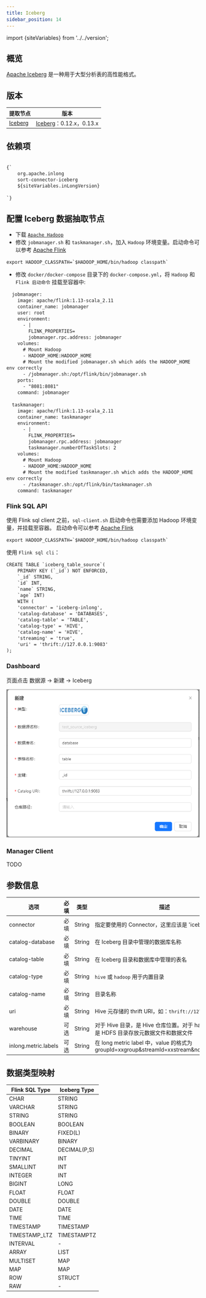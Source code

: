 ```yaml
---
title: Iceberg
sidebar_position: 14
---
```


import {siteVariables} from '../../version';

## 概览

[Apache Iceberg](https://iceberg.apache.org/) 是一种用于大型分析表的高性能格式。

## 版本

| 提取节点                    | 版本                                                   |
|-------------------------|------------------------------------------------------|
| [Iceberg](./iceberg.md) | [Iceberg](https://iceberg.apache.org/)：0.12.x，0.13.x |

## 依赖项

<pre><code parentName="pre">
{`<dependency>
    <groupId>org.apache.inlong</groupId>
    <artifactId>sort-connector-iceberg</artifactId>
    <version>${siteVariables.inLongVersion}</version>
</dependency>
`}
</code></pre>

## 配置 Iceberg 数据抽取节点

- 下载 [`Apache Hadoop`](https://hadoop.apache.org/releases.html)
- 修改 `jobmanager.sh` 和 `taskmanager.sh`，加入 `Hadoop` 环境变量。启动命令可以参考 [Apache Flink](https://github.com/apache/flink/tree/master/flink-dist/src/main/flink-bin/bin)

```shell
export HADOOP_CLASSPATH=`$HADOOP_HOME/bin/hadoop classpath`
```

- 修改 `docker/docker-compose` 目录下的 `docker-compose.yml`，将 `Hadoop` 和 `Flink 启动命令` 挂载至容器中:

```shell
  jobmanager:
    image: apache/flink:1.13-scala_2.11
    container_name: jobmanager
    user: root
    environment:
      - |
        FLINK_PROPERTIES=
        jobmanager.rpc.address: jobmanager
    volumes:
      # Mount Hadoop
      - HADOOP_HOME:HADOOP_HOME
      # Mount the modified jobmanager.sh which adds the HADOOP_HOME env correctly
      - /jobmanager.sh:/opt/flink/bin/jobmanager.sh
    ports:
      - "8081:8081"
    command: jobmanager

  taskmanager:
    image: apache/flink:1.13-scala_2.11
    container_name: taskmanager
    environment:
      - |
        FLINK_PROPERTIES=
        jobmanager.rpc.address: jobmanager
        taskmanager.numberOfTaskSlots: 2
    volumes:
      # Mount Hadoop
      - HADOOP_HOME:HADOOP_HOME
      # Mount the modified taskmanager.sh which adds the HADOOP_HOME env correctly
      - /taskmanager.sh:/opt/flink/bin/taskmanager.sh
    command: taskmanager
```

### Flink SQL API

使用 Flink sql client 之前，`sql-client.sh` 启动命令也需要添加 Hadoop 环境变量，并挂载至容器。
启动命令可以参考 [Apache Flink](https://github.com/apache/flink/blob/master/flink-table/flink-sql-client/bin/sql-client.sh)

```shell
export HADOOP_CLASSPATH=`$HADOOP_HOME/bin/hadoop classpath`
```

使用 `Flink sql cli`：

```
CREATE TABLE `iceberg_table_source`(
    PRIMARY KEY (`_id`) NOT ENFORCED,
    `_id` STRING,
    `id` INT,
    `name` STRING,
    `age` INT)
    WITH (
    'connector' = 'iceberg-inlong',
    'catalog-database' = 'DATABASES',
    'catalog-table' = 'TABLE',
    'catalog-type' = 'HIVE',
    'catalog-name' = 'HIVE',
    'streaming' = 'true',
    'uri' = 'thrift://127.0.0.1:9083'
);
```

### Dashboard 

页面点击 数据源 → 新建 → Iceberg

![img.png](img/iceberg-source.png)

### Manager Client

TODO

## 参数信息

| 选项                   | 必填  | 类型     | 描述                                                                               |
|----------------------|-----|--------|----------------------------------------------------------------------------------|
| connector            | 必填  | String | 指定要使用的 Connector，这里应该是 'iceberg-inlong'                                          |
| catalog-database     | 必填  | String | 在 Iceberg 目录中管理的数据库名称                                                            |
| catalog-table        | 必填  | String | 在 Iceberg 目录和数据库中管理的表名                                                           |
| catalog-type         | 必填  | String | `hive` 或 `hadoop` 用于内置目录                                                         |
| catalog-name         | 必填  | String | 目录名称                                                                             |
| uri                  | 必填  | String | Hive 元存储的 thrift URI，如：`thrift://127.0.0.1:9083`                                 |
| warehouse            | 可选  | String | 对于 Hive 目录，是 Hive 仓库位置。对于 hadoop 目录，是 HDFS 目录存放元数据文件和数据文件                        |
| inlong.metric.labels | 可选  | String | 在 long metric label 中，value 的格式为 groupId=xxgroup&streamId=xxstream&nodeId=xxnode |

## 数据类型映射

| Flink SQL Type | Iceberg Type |
|----------------|--------------|
| CHAR           | STRING       |
| VARCHAR        | STRING       |
| STRING         | STRING       |
| BOOLEAN        | BOOLEAN      |
| BINARY         | FIXED(L)     |
| VARBINARY      | BINARY       |
| DECIMAL        | DECIMAL(P,S) |
| TINYINT        | INT          |
| SMALLINT       | INT          |
| INTEGER        | INT          |
| BIGINT         | LONG         |
| FLOAT          | FLOAT        |
| DOUBLE         | DOUBLE       |
| DATE           | DATE         |
| TIME           | TIME         |
| TIMESTAMP      | TIMESTAMP    |
| TIMESTAMP_LTZ  | TIMESTAMPTZ  |
| INTERVAL       | -            |
| ARRAY          | LIST         |
| MULTISET       | MAP          |
| MAP            | MAP          |
| ROW            | STRUCT       |
| RAW            | -            |